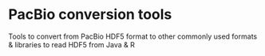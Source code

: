 # PacBio conversion tools

Tools to convert from PacBio HDF5 format to other commonly used formats &amp; libraries to read HDF5 from Java &amp; R
